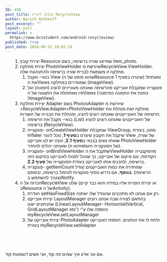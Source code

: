 ```yaml
---
ID: 458
post_title: שלבים ליצירת RecycleView
author: Baruch Rothkoff
post_excerpt: ""
layout: post
permalink: >
  https://www.bcsstudent.com/android-recycleview/
published: true
post_date: 2016-08-31 16:02:29
---
```

<ol>
<ol>
 	<li>יצירת קובץ Resource שמייצג שורה ברשימה, בשם item_photo.</li>
 	<li>יצירת מחלקה PhotoViewHolder שיורשת מRecycleView.ViewHolder. מחלקה זו משמשת לבניית שורה ברשימה ולהתנהגות שלה.
<ol>
 	<li>בנאי- מקבל View (שהוא מופע של הResource שיצרנו בסעיף 1) ומאתחל את הViews שמוגדרים במחלקה (ImageView).</li>
 	<li>פונקצייה שמקבלת אובייקט מהרשימה שאנחנו מעוניינים להציג (תמונה) ועל פיו מאתחלת את התצוגה של הViews (נותנת את התמונה כפרמטר לImageView).</li>
</ol>
</li>
 	<li>יצירת מחלקת Adapter בשם PhotosAdapter שיורשת מ
&lt;RecycleView.Adapter&lt;PhotoViewHolder
מחלקה זאת מנהלת את הרשימה של האובייקטים שאנחנו רוצים להציג, ומנהלת את הבנייה של השורות.
<ol>
 	<li>בנאי- מקבל את הרשימה (List) של האובייקטים שאנחנו רוצים להציג ברשימה (RecycleView).</li>
 	<li>פונקצייה-&nbsp;onCreateViewHolder שמקבלת ViewGroup, ממנו, בעזרת Inflater שיקבל את הקובץ שיצרנו ב<strong>סעיף 1</strong>, נוכל ליצור View של שורה, שאותו נשים בבנאי ב<strong>סעיף 2.1</strong>, והנה יש לנו אובייקט PhotoViewHolder שאנחנו יכולים להחזיר (הוא הreturn של הפונקצייה).</li>
 	<li>פונקצייה-&nbsp;onBindViewHolder שתקבל את הViewHolder מהפוקנצייה הקודמת, וגם מיקום של אובייקט, כך שנוכל לפנות לאובייקט במיקום הזה ברשימה, ולהכניס אותו לאובייקט בעזרת הפונקצייה של&nbsp;<strong>סעיף 2.2</strong>.</li>
 	<li>פונקצייה-&nbsp;getItemCount שמחזירה את כמות האובייקטים (גודל הרשימה).&nbsp;<strong>בנוסף</strong>, אם נדרש נוסיף פונקציות לטיפול ברשימה, ובסופם נצטרך להשתמש בNotify.</li>
</ol>
</li>
 	<li>הכרזה על הRecycleView שלנו (או יצירת הפנייה אליו במידה והוא כבר קיים בResource של הActivity).
<ol>
 	<li>הגדרת&nbsp;setHasFixedSize רק אם אנחנו לא מתכננים שהגודל שלו ישתנה.</li>
 	<li>יצירת אובייקט LayoutManager בהתאם לצורה שבה אנחנו רוצים שהנתונים יוצגו (LinearLayoutManager- Horisontal\Vartical, GridLayoutManager etc') והוספה שלו ע"י myRecycleView.setLayoutManager</li>
 	<li>יצירת אובייקט של PhotoAdapter ולתת לו את הנתונים. הוספת האובייקט בעזרת myRecycleView.setAdapter</li>
</ol>
</li>
</ol>
</ol>
&nbsp;

&nbsp;

אם אני אדע איך שמים פה קוד, אני אשים דוגמאות קוד.